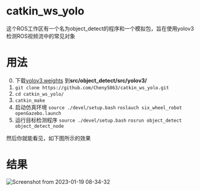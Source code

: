 # catkin_ws_yolo
这个ROS工作区有一个名为object_detect的程序和一个模拟包，旨在使用yolov3检测ROS视频流中的常见对象
# 用法
0. 下载[yolov3.weights](https://www.kaggle.com/datasets/shivam316/yolov3-weights) 到**src/object_detect/src/yolov3/**
1. `git clone https://github.com/Cheny5863/catkin_ws_yolo.git`
2. `cd catkin_ws_yolo/`
3. `catkin_make`
4. 启动仿真环境
`source ./devel/setup.bash`
`roslauch six_wheel_robot openGazebo.launch`
5. 运行目标检测程序
`source ./devel/setup.bash`
`rosrun object_detect object_detect_node `

然后你就能看见，如下图所示的效果

# 结果
![Screenshot from 2023-01-19 08-34-32](https://user-images.githubusercontent.com/40204259/213339628-d48c3fc4-7ba9-4c21-a253-17699a2404b5.png)
